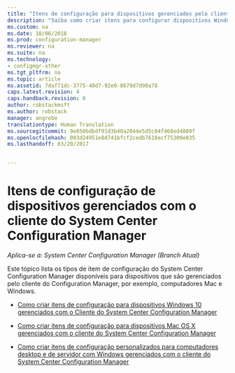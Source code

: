```yaml
---
title: "Itens de configuração para dispositivos gerenciados pelo cliente – Configuration Manager | Microsoft Docs"
description: "Saiba como criar itens para configurar dispositivos Windows e Mac que são gerenciados com o cliente do System Center Configuration Manager."
ms.custom: na
ms.date: 10/06/2016
ms.prod: configuration-manager
ms.reviewer: na
ms.suite: na
ms.technology:
- configmgr-other
ms.tgt_pltfrm: na
ms.topic: article
ms.assetid: 7daf71dc-3775-40d7-92e0-8679d7d90a78
caps.latest.revision: 4
caps.handback.revision: 0
author: robstackmsft
ms.author: robstack
manager: angrobe
translationtype: Human Translation
ms.sourcegitcommit: 9e850bdbdf91d3b40a2044e5d5c04f468ed4809f
ms.openlocfilehash: 093d24951e8d741bfcf2cedb7618ecf75300e035
ms.lasthandoff: 03/20/2017


---
```

# <a name="configuration-items-for-devices-managed-with-the-system-center-configuration-manager-client"></a>Itens de configuração de dispositivos gerenciados com o cliente do System Center Configuration Manager

*Aplica-se a: System Center Configuration Manager (Branch Atual)*

Este tópico lista os tipos de item de configuração do System Center Configuration Manager disponíveis para dispositivos que são gerenciados pelo cliente do Configuration Manager, por exemplo, computadores Mac e Windows.  

-   [Como criar itens de configuração para dispositivos Windows 10 gerenciados com o Cliente do System Center Configuration Manager](../../compliance/deploy-use/create-configuration-items-for-windows-10-devices-managed-with-the-client.md)  

-   [Como criar itens de configuração para dispositivos Mac OS X gerenciados com o cliente do System Center Configuration Manager](../../compliance/deploy-use/create-configuration-items-for-mac-os-x-devices-managed-with-the-client.md)  

-   [Como criar itens de configuração personalizados para computadores desktop e de servidor com Windows gerenciados com o cliente do System Center Configuration Manager](../../compliance/deploy-use/create-custom-configuration-items-for-windows-desktop-and-server-computers-managed-with-the-client.md)  

